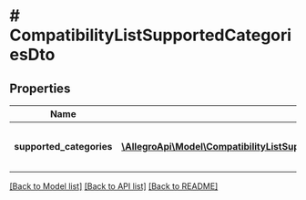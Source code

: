 # # CompatibilityListSupportedCategoriesDto

## Properties

Name | Type | Description | Notes
------------ | ------------- | ------------- | -------------
**supported_categories** | [**\AllegroApi\Model\CompatibilityListSupportedCategoriesDtoSupportedCategories[]**](CompatibilityListSupportedCategoriesDtoSupportedCategories.md) | List with information about categories where compatibility list is supported. &lt;a href&#x3D;\&quot; https://developer.allegro.pl/compatibility_list/\&quot; target&#x3D;\&quot;_blank\&quot;&gt;Read more&lt;/a&gt;. | [optional]

[[Back to Model list]](../../README.md#models) [[Back to API list]](../../README.md#endpoints) [[Back to README]](../../README.md)
